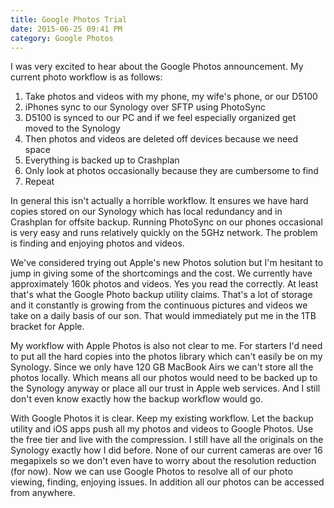 ```yaml
---
title: Google Photos Trial
date: 2015-06-25 09:41 PM
category: Google Photos
---
```


I was very excited to hear about the Google Photos announcement. My current photo workflow is as follows:

1. Take photos and videos with my phone, my wife's phone, or our D5100
2. iPhones sync to our Synology over SFTP using PhotoSync
3. D5100 is synced to our PC and if we feel especially organized get moved to the Synology
4. Then photos and videos are deleted off devices because we need space
5. Everything is backed up to Crashplan
6. Only look at photos occasionally because they are cumbersome to find
7. Repeat

In general this isn't actually a horrible workflow. It ensures we have hard copies stored on our Synology which has local redundancy and in Crashplan for offsite backup. Running PhotoSync on our phones occasional is very easy and runs relatively quickly on the 5GHz network. The problem is finding and enjoying photos and videos.

We've considered trying out Apple's new Photos solution but I'm hesitant to jump in giving some of the shortcomings and the cost. We currently have approximately 160k photos and videos. Yes you read the correctly. At least that's what the Google Photo backup utility claims. That's a lot of storage and it constantly is growing from the continuous pictures and videos we take on a daily basis of our son. That would immediately put me in the 1TB bracket for Apple.

My workflow with Apple Photos is also not clear to me. For starters I'd need to put all the hard copies into the photos library which can't easily be on my Synology. Since we only have 120 GB MacBook Airs we can't store all the photos locally. Which means all our photos would need to be backed up to the Synology anyway or place all our trust in Apple web services. And I still don't even know exactly how the backup workflow would go.

With Google Photos it is clear. Keep my existing workflow. Let the backup utility and iOS apps push all my photos and videos to Google Photos. Use the free tier and live with the compression. I still have all the originals on the Synology exactly how I did before. None of our current cameras are over 16 megapixels so we don't even have to worry about the resolution reduction (for now). Now we can use Google Photos to resolve all of our photo viewing, finding, enjoying issues. In addition all our photos can be accessed from anywhere.
